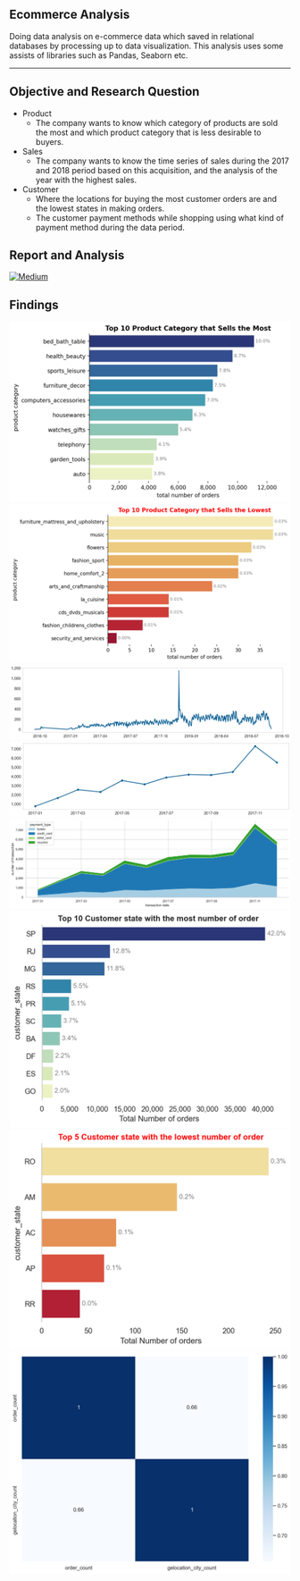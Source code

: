 ## Ecommerce Analysis

Doing data analysis on e-commerce data which saved in relational databases by processing up to data visualization. This analysis uses some assists of libraries such as Pandas, Seaborn etc.

---

## Objective and Research Question

- Product
  - The company wants to know which category of products are sold the most and which product category that is less desirable to buyers.
- Sales
  - The company wants to know the time series of sales during the 2017 and 2018 period based on this acquisition, and the analysis of the year with the highest sales.
- Customer
  - Where the locations for buying the most customer orders are and the lowest states in making orders.
  - The customer payment methods while shopping using what kind of payment method during the data period.

## Report and Analysis

[![Medium](https://img.shields.io/badge/Medium-12100E?style=for-the-badge&logo=medium&logoColor=white)](https://medium.com/@nicodemusnaisau/ecommerce-analytics-df427308bcd)

## Findings

![most_bought](/plots/most_bought_products.png)
![lowest_bought](/plots/lowest_bought_products.png)
![time_series](/plots/time_series_sales.png)
![time_series](/plots/time_series_sales_2017.png)
![payment_method](/plots/payment_method.png)
![most_order_state](/plots/state_with_most_order.png)
![lowest_order_state](/plots/state_with_lowest_order.png)
![correlation](/plots/correlation_state_order.png)
